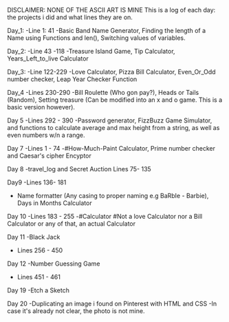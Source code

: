 DISCLAIMER: NONE OF THE ASCII ART IS MINE
This is a log of each day: the projects i did and what lines they are on.

Day_1: 
-Line 1: 41
-Basic Band Name Generator, Finding the length of a Name using Functions and len(), Switching values of variables.

Day_2:
-Line 43 -118 
-Treasure Island Game, Tip Calculator, Years_Left_to_live Calculator

Day_3:
-Line 122-229
-Love Calculator, Pizza Bill Calculator, Even_Or_Odd number checker, Leap Year Checker Function

Day_4
-Lines 230-290
-Bill Roulette (Who gon pay?), Heads or Tails (Random), Setting treasure (Can be modified into an x and o game. This is a basic version however).

Day 5
-Lines 292 - 390
-Password generator, FizzBuzz Game Simulator, and functions to calculate average and max height from a string, as well as even numbers w/n a range.

Day 7
-Lines 1 - 74
-#How-Much-Paint Calculator, Prime number checker and Caesar's cipher Encyptor

Day 8
-travel_log and Secret Auction
Lines 75- 135

Day9
-Lines 136- 181
- Name formatter (Any casing to proper naming e.g BaRbIe - Barbie), Days in Months Calculator

Day 10 
-Lines 183 - 255
-#Calculator
#Not a love Calculator nor a Bill Calculator or any of that, an actual Calculator

Day 11
-Black Jack
- Lines 256 - 450

Day 12
-Number Guessing Game
- Lines 451 - 461

Day 19
-Etch a Sketch


Day 20
-Duplicating an image i found on Pinterest with HTML and CSS
-In case it's already not clear, the photo is not mine.
